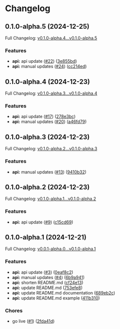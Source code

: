 # Changelog

## 0.1.0-alpha.5 (2024-12-25)

Full Changelog: [v0.1.0-alpha.4...v0.1.0-alpha.5](https://github.com/mechanixlabs/python-sdk/compare/v0.1.0-alpha.4...v0.1.0-alpha.5)

### Features

* **api:** api update ([#22](https://github.com/mechanixlabs/python-sdk/issues/22)) ([3e855bd](https://github.com/mechanixlabs/python-sdk/commit/3e855bd2ed082a5b7072d47cc8407375609e2954))
* **api:** manual updates ([#24](https://github.com/mechanixlabs/python-sdk/issues/24)) ([cc214ed](https://github.com/mechanixlabs/python-sdk/commit/cc214ed429b0ed69857636315611f680b510a891))

## 0.1.0-alpha.4 (2024-12-23)

Full Changelog: [v0.1.0-alpha.3...v0.1.0-alpha.4](https://github.com/mechanixlabs/python-sdk/compare/v0.1.0-alpha.3...v0.1.0-alpha.4)

### Features

* **api:** api update ([#17](https://github.com/mechanixlabs/python-sdk/issues/17)) ([278e3bc](https://github.com/mechanixlabs/python-sdk/commit/278e3bc8f57e0fb874f308364caba4feb2f3b09a))
* **api:** manual updates ([#20](https://github.com/mechanixlabs/python-sdk/issues/20)) ([a46fd79](https://github.com/mechanixlabs/python-sdk/commit/a46fd7959b834e5ecbf04bd1fe2d5bbc75f83983))

## 0.1.0-alpha.3 (2024-12-23)

Full Changelog: [v0.1.0-alpha.2...v0.1.0-alpha.3](https://github.com/mechanixlabs/python-sdk/compare/v0.1.0-alpha.2...v0.1.0-alpha.3)

### Features

* **api:** manual updates ([#13](https://github.com/mechanixlabs/python-sdk/issues/13)) ([9410b32](https://github.com/mechanixlabs/python-sdk/commit/9410b3280e89a4520c7c07d06cb860b37fca3cc9))

## 0.1.0-alpha.2 (2024-12-23)

Full Changelog: [v0.1.0-alpha.1...v0.1.0-alpha.2](https://github.com/mechanixlabs/python-sdk/compare/v0.1.0-alpha.1...v0.1.0-alpha.2)

### Features

* **api:** api update ([#9](https://github.com/mechanixlabs/python-sdk/issues/9)) ([c15cd69](https://github.com/mechanixlabs/python-sdk/commit/c15cd69fb9d50b05f65ec704749f923229876e3a))

## 0.1.0-alpha.1 (2024-12-21)

Full Changelog: [v0.0.1-alpha.0...v0.1.0-alpha.1](https://github.com/mechanixlabs/python-sdk/compare/v0.0.1-alpha.0...v0.1.0-alpha.1)

### Features

* **api:** api update ([#3](https://github.com/mechanixlabs/python-sdk/issues/3)) ([0eaf8c2](https://github.com/mechanixlabs/python-sdk/commit/0eaf8c2de367e7105e56ab307de238be2d87ca44))
* **api:** manual updates ([#4](https://github.com/mechanixlabs/python-sdk/issues/4)) ([6b9a941](https://github.com/mechanixlabs/python-sdk/commit/6b9a941f0f2484e2de425698816ec9143031e52a))
* **api:** shorten README.md ([cf24e13](https://github.com/mechanixlabs/python-sdk/commit/cf24e13bd8488f3fc102384f81d59e577a6691cf))
* **api:** update README.md ([753efe8](https://github.com/mechanixlabs/python-sdk/commit/753efe884611b610b157407eedd6baa3b6ca39cb))
* **api:** update README.md documentation ([689eb2c](https://github.com/mechanixlabs/python-sdk/commit/689eb2cd6645c194c9e4816215a0d526a1d5de7e))
* **api:** update README.md example ([411b310](https://github.com/mechanixlabs/python-sdk/commit/411b31027ff6f0f73dfa5adc95ae7f65bf5a24c1))


### Chores

* go live ([#1](https://github.com/mechanixlabs/python-sdk/issues/1)) ([2fda41d](https://github.com/mechanixlabs/python-sdk/commit/2fda41dccda2772002519bd13757158821d278d2))
